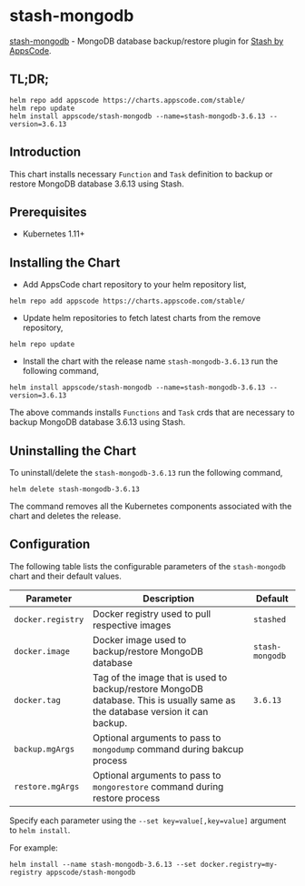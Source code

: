 # stash-mongodb

[stash-mongodb](https://github.com/stashed/stash-mongodb) - MongoDB database backup/restore plugin for [Stash by AppsCode](https://appscode.com/products/stash/).

## TL;DR;

```console
helm repo add appscode https://charts.appscode.com/stable/
helm repo update
helm install appscode/stash-mongodb --name=stash-mongodb-3.6.13 --version=3.6.13
```

## Introduction

This chart installs necessary `Function` and `Task` definition to backup or restore MongoDB database 3.6.13 using Stash.

## Prerequisites

- Kubernetes 1.11+

## Installing the Chart

- Add AppsCode chart repository to your helm repository list,

```console
helm repo add appscode https://charts.appscode.com/stable/
```

- Update helm repositories to fetch latest charts from the remove repository,

```console
helm repo update
```

- Install the chart with the release name `stash-mongodb-3.6.13` run the following command,

```console
helm install appscode/stash-mongodb --name=stash-mongodb-3.6.13 --version=3.6.13
```

The above commands installs `Functions` and `Task` crds that are necessary to backup MongoDB database 3.6.13 using Stash.

## Uninstalling the Chart

To uninstall/delete the `stash-mongodb-3.6.13` run the following command,

```console
helm delete stash-mongodb-3.6.13
```

The command removes all the Kubernetes components associated with the chart and deletes the release.

## Configuration

The following table lists the configurable parameters of the `stash-mongodb` chart and their default values.

| Parameter         | Description                                                                                                                   | Default         |
| ----------------- | ----------------------------------------------------------------------------------------------------------------------------- | --------------- |
| `docker.registry` | Docker registry used to pull respective images                                                                                | `stashed`       |
| `docker.image`    | Docker image used to backup/restore MongoDB database                                                                          | `stash-mongodb` |
| `docker.tag`      | Tag of the image that is used to backup/restore MongoDB database. This is usually same as the database version it can backup. | `3.6.13`        |
| `backup.mgArgs`   | Optional arguments to pass to `mongodump` command during bakcup process                                                       |                 |
| `restore.mgArgs`  | Optional arguments to pass to `mongorestore` command during restore process                                                   |                 |

Specify each parameter using the `--set key=value[,key=value]` argument to `helm install`.

For example:

```console
helm install --name stash-mongodb-3.6.13 --set docker.registry=my-registry appscode/stash-mongodb
```
